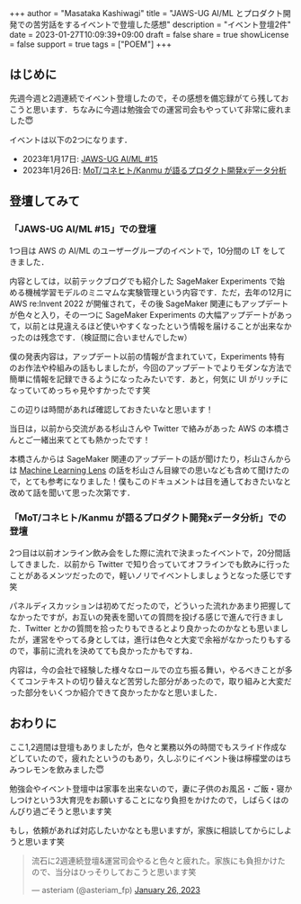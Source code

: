 +++
author = "Masataka Kashiwagi"
title = "JAWS-UG AI/ML とプロダクト開発での苦労話をするイベントで登壇した感想"
description = "イベント登壇2件"
date = 2023-01-27T10:09:39+09:00
draft = false
share = true
showLicense = false
support = true
tags = ["POEM"]
+++

## はじめに

先週今週と2週連続でイベント登壇したので，その感想を備忘録がてら残しておこうと思います．ちなみに今週は勉強会での運営司会もやっていて非常に疲れました😇

イベントは以下の2つになります．

- 2023年1月17日: [JAWS-UG AI/ML #15](https://jawsug-ai.connpass.com/event/263957/)
- 2023年1月26日: [MoT/コネヒト/Kanmu が語るプロダクト開発xデータ分析](https://kanmu.connpass.com/event/270440/)

## 登壇してみて

### 「JAWS-UG AI/ML #15」での登壇

1つ目は AWS の AI/ML のユーザーグループのイベントで，10分間の LT をしてきました．

内容としては，以前テックブログでも紹介した SageMaker Experiments で始める機械学習モデルのミニマムな実験管理という内容です．ただ，去年の12月に AWS re:Invent 2022 が開催されて，その後 SageMaker 関連にもアップデートが色々と入り，その一つに SageMaker Experiments の大幅アップデートがあって，以前とは見違えるほど使いやすくなったという情報を届けることが出来なかったのは残念です．（検証間に合いませんでしたw）

僕の発表内容は，アップデート以前の情報が含まれていて，Experiments 特有のお作法や枠組みの話もしましたが，今回のアップデートでよりモダンな方法で簡単に情報を記録できるようになったみたいです．あと，何気に UI がリッチになっていてめっちゃ見やすかったです笑

この辺りは時間があれば確認しておきたいなと思います！

当日は，以前から交流がある杉山さんや Twitter で絡みがあった AWS の本橋さんとご一緒出来てとても熱かったです！

本橋さんからは SageMaker 関連のアップデートの話が聞けたり，杉山さんからは [Machine Learning Lens](https://docs.aws.amazon.com/wellarchitected/latest/machine-learning-lens/machine-learning-lens.html) の話を杉山さん目線での思いなども含めて聞けたので，とても参考になりました！僕もこのドキュメントは目を通しておきたいなと改めて話を聞いて思った次第です．

<script async class="speakerdeck-embed" data-id="759b3046628b48e7aac423cc6f91b374" data-ratio="1.77725118483412" src="//speakerdeck.com/assets/embed.js"></script>

### 「MoT/コネヒト/Kanmu が語るプロダクト開発xデータ分析」での登壇
2つ目は以前オンライン飲み会をした際に流れで決まったイベントで，20分間話してきました．以前から Twitter で知り合っていてオフラインでも飲みに行ったことがあるメンツだったので，軽いノリでイベントしましょうとなった感じです笑

パネルディスカッションは初めてだったので，どういった流れかあまり把握してなかったですが，お互いの発表を聞いての質問を投げる感じで進んで行きました．Twitter とかの質問を拾ったりもできるとより良かったのかなとも思いましたが，運営をやってる身としては，進行は色々と大変で余裕がなかったりもするので，事前に流れを決めてても良かったかもですね．

内容は，今の会社で経験した様々なロールでの立ち振る舞い，やるべきことが多くてコンテキストの切り替えなど苦労した部分があったので，取り組みと大変だった部分をいくつか紹介できて良かったかなと思いました．

<script async class="speakerdeck-embed" data-id="c811197258284a77b1754190e90df2c4" data-ratio="1.77725118483412" src="//speakerdeck.com/assets/embed.js"></script>

## おわりに

ここ1,2週間は登壇もありましたが，色々と業務以外の時間でもスライド作成などしていたので，疲れたというのもあり，久しぶりにイベント後は檸檬堂のはちみつレモンを飲みました😇

勉強会やイベント登壇中は家事を出来ないので，妻に子供のお風呂・ご飯・寝かしつけという3大育児をお願いすることになり負担をかけたので，しばらくはのんびり過ごそうと思います笑

もし，依頼があれば対応したいかなとも思いますが，家族に相談してからにしようと思います笑

<blockquote class="twitter-tweet" data-partner="tweetdeck"><p lang="ja" dir="ltr">流石に2週連続登壇&amp;運営司会やると色々と疲れた。家族にも負担かけたので、当分はひっそりしておこうと思います笑</p>&mdash; asteriam (@asteriam_fp) <a href="https://twitter.com/asteriam_fp/status/1618585734377791488?ref_src=twsrc%5Etfw">January 26, 2023</a></blockquote>
<script async src="https://platform.twitter.com/widgets.js" charset="utf-8"></script>
